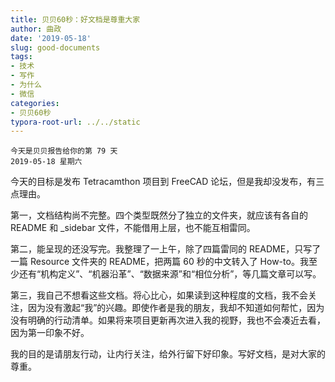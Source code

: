 ```yaml
---
title: 贝贝60秒：好文档是尊重大家
author: 曲政
date: '2019-05-18'
slug: good-documents
tags:
- 技术
- 写作
- 为什么
- 微信
categories:
- 贝贝60秒
typora-root-url: ../../static
---
```


```
今天是贝贝报告给你的第 79 天
2019-05-18 星期六
```

今天的目标是发布 Tetracamthon 项目到 FreeCAD 论坛，但是我却没发布，有三点理由。

第一，文档结构尚不完整。四个类型既然分了独立的文件夹，就应该有各自的 README 和 _sidebar 文件，不能借用上层，也不能互相雷同。

第二，能呈现的还没写完。我整理了一上午，除了四篇雷同的 README，只写了一篇 Resource 文件夹的 README，把两篇 60 秒的中文转入了 How-to。我至少还有“机构定义”、“机器沿革”、“数据来源”和“相位分析”，等几篇文章可以写。

第三，我自己不想看这些文档。将心比心，如果读到这种程度的文档，我不会关注，因为没有激起“我”的兴趣。即使作者是我的朋友，我却不知道如何帮忙，因为没有明确的行动清单。如果将来项目更新再次进入我的视野，我也不会凑近去看，因为第一印象不好。

我的目的是请朋友行动，让内行关注，给外行留下好印象。写好文档，是对大家的尊重。
